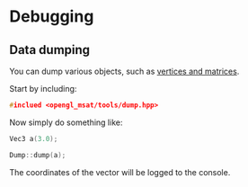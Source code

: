 # Debugging

## Data dumping

You can dump various objects, such as [vertices and matrices](/getting-started/vertices-matrices).

Start by including:
````c++
#inclued <opengl_msat/tools/dump.hpp>
````

Now simply do something like:

````c++
Vec3 a(3.0);

Dump::dump(a);
````

The coordinates of the vector will be logged to the console.
